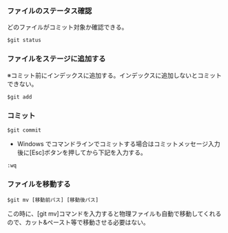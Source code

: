### ファイルのステータス確認
どのファイルがコミット対象か確認できる。

``` git
$git status
```

### ファイルをステージに追加する
※コミット前にインデックスに追加する。インデックスに追加しないとコミットできない。
``` git
$git add
```

### コミット
``` git
$git commit
```
* Windows でコマンドラインでコミットする場合はコミットメッセージ入力後に[Esc]ボタンを押してから下記を入力する。
```git
:wq
```

### ファイルを移動する
``` git
$git mv [移動前パス] [移動後パス]
```
この時に、[git mv]コマンドを入力すると物理ファイルも自動で移動してくれるので、カット&ペースト等で移動させる必要はない。
